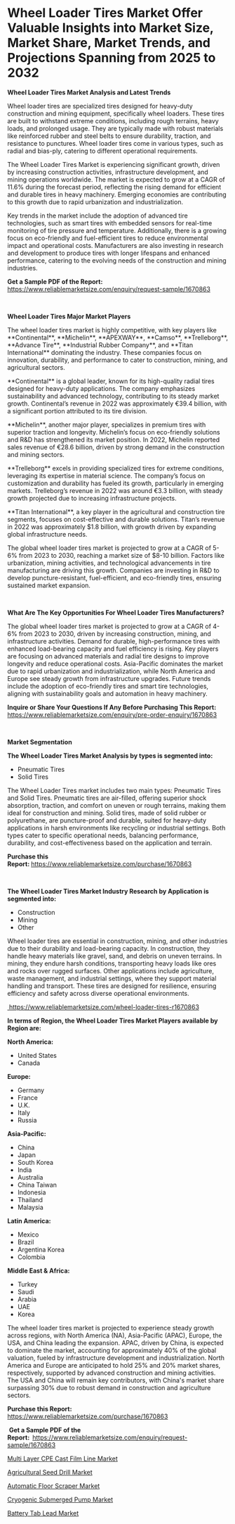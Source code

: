 <p><h1>Wheel Loader Tires Market Offer Valuable Insights into Market Size, Market Share, Market Trends, and Projections Spanning from 2025 to 2032</h1></p><p><strong>Wheel Loader Tires Market Analysis and Latest Trends</strong></p>
<p><p>Wheel loader tires are specialized tires designed for heavy-duty construction and mining equipment, specifically wheel loaders. These tires are built to withstand extreme conditions, including rough terrains, heavy loads, and prolonged usage. They are typically made with robust materials like reinforced rubber and steel belts to ensure durability, traction, and resistance to punctures. Wheel loader tires come in various types, such as radial and bias-ply, catering to different operational requirements.</p><p>The Wheel Loader Tires Market is experiencing significant growth, driven by increasing construction activities, infrastructure development, and mining operations worldwide. The market is expected to grow at a CAGR of 11.6% during the forecast period, reflecting the rising demand for efficient and durable tires in heavy machinery. Emerging economies are contributing to this growth due to rapid urbanization and industrialization.</p><p>Key trends in the market include the adoption of advanced tire technologies, such as smart tires with embedded sensors for real-time monitoring of tire pressure and temperature. Additionally, there is a growing focus on eco-friendly and fuel-efficient tires to reduce environmental impact and operational costs. Manufacturers are also investing in research and development to produce tires with longer lifespans and enhanced performance, catering to the evolving needs of the construction and mining industries.</p></p>
<p><strong>Get a Sample PDF of the Report:&nbsp;</strong> <a href="https://www.reliablemarketsize.com/enquiry/request-sample/1670863?utm_campaign=1991&utm_medium=2&utm_source=Github&utm_content=ia&utm_term=21012025&utm_id=wheel-loader-tires">https://www.reliablemarketsize.com/enquiry/request-sample/1670863</a></p>
<p>&nbsp;</p>
<p><strong>Wheel Loader Tires Major Market Players</strong></p>
<p><p>The wheel loader tires market is highly competitive, with key players like **Continental**, **Michelin**, **APEXWAY**, **Camso**, **Trelleborg**, **Advance Tire**, **Industrial Rubber Company**, and **Titan International** dominating the industry. These companies focus on innovation, durability, and performance to cater to construction, mining, and agricultural sectors.</p><p>**Continental** is a global leader, known for its high-quality radial tires designed for heavy-duty applications. The company emphasizes sustainability and advanced technology, contributing to its steady market growth. Continental’s revenue in 2022 was approximately €39.4 billion, with a significant portion attributed to its tire division.</p><p>**Michelin**, another major player, specializes in premium tires with superior traction and longevity. Michelin’s focus on eco-friendly solutions and R&D has strengthened its market position. In 2022, Michelin reported sales revenue of €28.6 billion, driven by strong demand in the construction and mining sectors.</p><p>**Trelleborg** excels in providing specialized tires for extreme conditions, leveraging its expertise in material science. The company’s focus on customization and durability has fueled its growth, particularly in emerging markets. Trelleborg’s revenue in 2022 was around €3.3 billion, with steady growth projected due to increasing infrastructure projects.</p><p>**Titan International**, a key player in the agricultural and construction tire segments, focuses on cost-effective and durable solutions. Titan’s revenue in 2022 was approximately $1.8 billion, with growth driven by expanding global infrastructure needs.</p><p>The global wheel loader tires market is projected to grow at a CAGR of 5-6% from 2023 to 2030, reaching a market size of $8-10 billion. Factors like urbanization, mining activities, and technological advancements in tire manufacturing are driving this growth. Companies are investing in R&D to develop puncture-resistant, fuel-efficient, and eco-friendly tires, ensuring sustained market expansion.</p></p>
<p>&nbsp;</p>
<p><strong>What Are The Key Opportunities For Wheel Loader Tires Manufacturers?</strong></p>
<p><p>The global wheel loader tires market is projected to grow at a CAGR of 4-6% from 2023 to 2030, driven by increasing construction, mining, and infrastructure activities. Demand for durable, high-performance tires with enhanced load-bearing capacity and fuel efficiency is rising. Key players are focusing on advanced materials and radial tire designs to improve longevity and reduce operational costs. Asia-Pacific dominates the market due to rapid urbanization and industrialization, while North America and Europe see steady growth from infrastructure upgrades. Future trends include the adoption of eco-friendly tires and smart tire technologies, aligning with sustainability goals and automation in heavy machinery.</p></p>
<p><strong>Inquire or Share Your Questions If Any Before Purchasing This Report:</strong> <a href="https://www.reliablemarketsize.com/enquiry/pre-order-enquiry/1670863?utm_campaign=1991&utm_medium=2&utm_source=Github&utm_content=ia&utm_term=21012025&utm_id=wheel-loader-tires">https://www.reliablemarketsize.com/enquiry/pre-order-enquiry/1670863</a></p>
<p>&nbsp;</p>
<p><strong>Market Segmentation</strong></p>
<p><strong>The Wheel Loader Tires Market Analysis by types is segmented into:</strong></p>
<p><ul><li>Pneumatic Tires</li><li>Solid Tires</li></ul></p>
<p><p>The Wheel Loader Tires market includes two main types: Pneumatic Tires and Solid Tires. Pneumatic tires are air-filled, offering superior shock absorption, traction, and comfort on uneven or rough terrains, making them ideal for construction and mining. Solid tires, made of solid rubber or polyurethane, are puncture-proof and durable, suited for heavy-duty applications in harsh environments like recycling or industrial settings. Both types cater to specific operational needs, balancing performance, durability, and cost-effectiveness based on the application and terrain.</p></p>
<p><strong>Purchase this Report:&nbsp;</strong><a href="https://www.reliablemarketsize.com/purchase/1670863?utm_campaign=1991&utm_medium=2&utm_source=Github&utm_content=ia&utm_term=21012025&utm_id=wheel-loader-tires">https://www.reliablemarketsize.com/purchase/1670863</a></p>
<p>&nbsp;</p>
<p><strong>The Wheel Loader Tires Market Industry Research by Application is segmented into:</strong></p>
<p><ul><li>Construction</li><li>Mining</li><li>Other</li></ul></p>
<p><p>Wheel loader tires are essential in construction, mining, and other industries due to their durability and load-bearing capacity. In construction, they handle heavy materials like gravel, sand, and debris on uneven terrains. In mining, they endure harsh conditions, transporting heavy loads like ores and rocks over rugged surfaces. Other applications include agriculture, waste management, and industrial settings, where they support material handling and transport. These tires are designed for resilience, ensuring efficiency and safety across diverse operational environments.</p></p>
<p><a href="https://www.reliablemarketsize.com/wheel-loader-tires-r1670863?utm_campaign=1991&utm_medium=2&utm_source=Github&utm_content=ia&utm_term=21012025&utm_id=wheel-loader-tires">&nbsp;https://www.reliablemarketsize.com/wheel-loader-tires-r1670863</a></p>
<p><strong>In terms of Region, the Wheel Loader Tires Market Players available by Region are:</strong></p>
<p>
    <p> <strong> North America: </strong>
        <ul>
            <li>United States</li>
            <li>Canada</li>
        </ul>
        </p> 
    <p> <strong> Europe: </strong>
        <ul>
            <li>Germany</li>
            <li>France</li>
            <li>U.K.</li>
            <li>Italy</li>
            <li>Russia</li>
        </ul>
        </p> 
    <p> <strong> Asia-Pacific: </strong>
        <ul>
            <li>China</li>
            <li>Japan</li>
            <li>South Korea</li>
            <li>India</li>
            <li>Australia</li>
            <li>China Taiwan</li>
            <li>Indonesia</li>
            <li>Thailand</li>
            <li>Malaysia</li>
        </ul>
        </p> 
    <p> <strong> Latin America: </strong>
        <ul>
            <li>Mexico</li>
            <li>Brazil</li>
            <li>Argentina Korea</li>
            <li>Colombia</li>
        </ul>
        </p> 
    <p> <strong> Middle East & Africa: </strong>
        <ul>
            <li>Turkey</li>
            <li>Saudi</li>
            <li>Arabia</li>
            <li>UAE</li>
            <li>Korea</li>
        </ul>
    </p>
    </p>
<p><p>The wheel loader tires market is projected to experience steady growth across regions, with North America (NA), Asia-Pacific (APAC), Europe, the USA, and China leading the expansion. APAC, driven by China, is expected to dominate the market, accounting for approximately 40% of the global valuation, fueled by infrastructure development and industrialization. North America and Europe are anticipated to hold 25% and 20% market shares, respectively, supported by advanced construction and mining activities. The USA and China will remain key contributors, with China's market share surpassing 30% due to robust demand in construction and agriculture sectors.</p></p>
<p><strong>Purchase this Report: </strong><a href="https://www.reliablemarketsize.com/purchase/1670863?utm_campaign=1991&utm_medium=2&utm_source=Github&utm_content=ia&utm_term=21012025&utm_id=wheel-loader-tires">https://www.reliablemarketsize.com/purchase/1670863</a></p>
<p>&nbsp;<strong>Get a Sample PDF of the Report:&nbsp;&nbsp;</strong><a href="https://www.reliablemarketsize.com/enquiry/request-sample/1670863?utm_campaign=1991&utm_medium=2&utm_source=Github&utm_content=ia&utm_term=21012025&utm_id=wheel-loader-tires">https://www.reliablemarketsize.com/enquiry/request-sample/1670863</a></p>
<p><strong></strong></p>
<p><p><a href="https://www.linkedin.com/pulse/multi-layer-cpe-cast-film-line-market-trends-strategic-qv1wc?utm_campaign=1991&utm_medium=2&utm_source=Github&utm_content=ia&utm_term=21012025&utm_id=wheel-loader-tires">Multi Layer CPE Cast Film Line Market</a></p><p><a href="https://www.linkedin.com/pulse/why-agricultural-seed-drill-market-rise-exploring-78-cagr-qeese?utm_campaign=1991&utm_medium=2&utm_source=Github&utm_content=ia&utm_term=21012025&utm_id=wheel-loader-tires">Agricultural Seed Drill Market</a></p><p><a href="https://www.linkedin.com/pulse/aligning-strategies-growth-automatic-floor-scraper-market-report-bkbhe?utm_campaign=1991&utm_medium=2&utm_source=Github&utm_content=ia&utm_term=21012025&utm_id=wheel-loader-tires">Automatic Floor Scraper Market</a></p><p><a href="https://www.linkedin.com/pulse/key-trends-driving-growth-cryogenic-submerged-pump-market-pq6xc?utm_campaign=1991&utm_medium=2&utm_source=Github&utm_content=ia&utm_term=21012025&utm_id=wheel-loader-tires">Cryogenic Submerged Pump Market</a></p><p><a href="https://www.linkedin.com/pulse/battery-tab-lead-market-analysis-report-comprehensive-data-apsme?utm_campaign=1991&utm_medium=2&utm_source=Github&utm_content=ia&utm_term=21012025&utm_id=wheel-loader-tires">Battery Tab Lead Market</a></p></p>